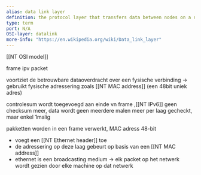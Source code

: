 ```yaml
---
alias: data link layer
definition: the protocol layer that transfers data between nodes on a network segment across the physical layer
type: term
port: N/A
OSI-layer: datalink
more-info: "https://en.wikipedia.org/wiki/Data_link_layer"
---
```

[[NT OSI model]]

frame ipv packet

voortziet de betrouwbare dataoverdracht over een fysische verbinding
-> gebruikt fysische adressering zoals [[NT MAC address]] (een 48bit uniek adres)

controlesum wordt toegevoegd aan einde vn frame ,[[NT IPv6]] geen checksum meer, data wordt geen meerdere malen meer per laag gecheckt, maar enkel 1malig

pakketten worden in een frame verwerkt, MAC adress 48-bit
   - voegt een [[NT Ethernet header]] toe 
   - de adressering op deze laag gebeurt op basis van een [[NT MAC address]]
   - ethernet is een broadcasting medium -> elk packet op het netwerk wordt gezien door elke machine op dat netwerk